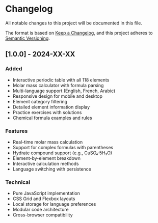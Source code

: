# Changelog

All notable changes to this project will be documented in this file.

The format is based on [Keep a Changelog](https://keepachangelog.com/en/1.0.0/),
and this project adheres to [Semantic Versioning](https://semver.org/spec/v2.0.0.html).

## [1.0.0] - 2024-XX-XX

### Added
- Interactive periodic table with all 118 elements
- Molar mass calculator with formula parsing
- Multi-language support (English, French, Arabic)
- Responsive design for mobile and desktop
- Element category filtering
- Detailed element information display
- Practice exercises with solutions
- Chemical formula examples and rules

### Features
- Real-time molar mass calculation
- Support for complex formulas with parentheses
- Hydrate compound support (e.g., CuSO₄·5H₂O)
- Element-by-element breakdown
- Interactive calculation methods
- Language switching with persistence

### Technical
- Pure JavaScript implementation
- CSS Grid and Flexbox layouts
- Local storage for language preferences
- Modular code architecture
- Cross-browser compatibility
